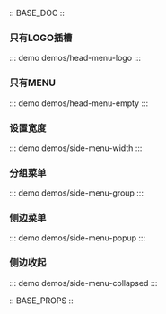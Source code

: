 :: BASE_DOC ::

### 只有LOGO插槽
::: demo demos/head-menu-logo 
:::

### 只有MENU
::: demo demos/head-menu-empty 
:::

### 设置宽度
::: demo demos/side-menu-width 
:::

### 分组菜单
::: demo demos/side-menu-group 
:::

### 侧边菜单
::: demo demos/side-menu-popup 
:::

### 侧边收起
::: demo demos/side-menu-collapsed 
:::

:: BASE_PROPS ::
